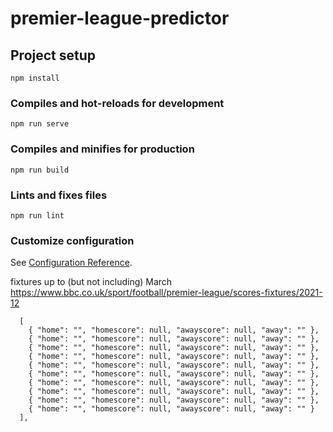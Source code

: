 # premier-league-predictor

## Project setup
```
npm install
```

### Compiles and hot-reloads for development
```
npm run serve
```

### Compiles and minifies for production
```
npm run build
```

### Lints and fixes files
```
npm run lint
```

### Customize configuration
See [Configuration Reference](https://cli.vuejs.org/config/).

fixtures up to (but not including) March
https://www.bbc.co.uk/sport/football/premier-league/scores-fixtures/2021-12

      [
        { "home": "", "homescore": null, "awayscore": null, "away": "" },
        { "home": "", "homescore": null, "awayscore": null, "away": "" },
        { "home": "", "homescore": null, "awayscore": null, "away": "" },
        { "home": "", "homescore": null, "awayscore": null, "away": "" },
        { "home": "", "homescore": null, "awayscore": null, "away": "" },
        { "home": "", "homescore": null, "awayscore": null, "away": "" },
        { "home": "", "homescore": null, "awayscore": null, "away": "" },
        { "home": "", "homescore": null, "awayscore": null, "away": "" },
        { "home": "", "homescore": null, "awayscore": null, "away": "" },
        { "home": "", "homescore": null, "awayscore": null, "away": "" }
      ],